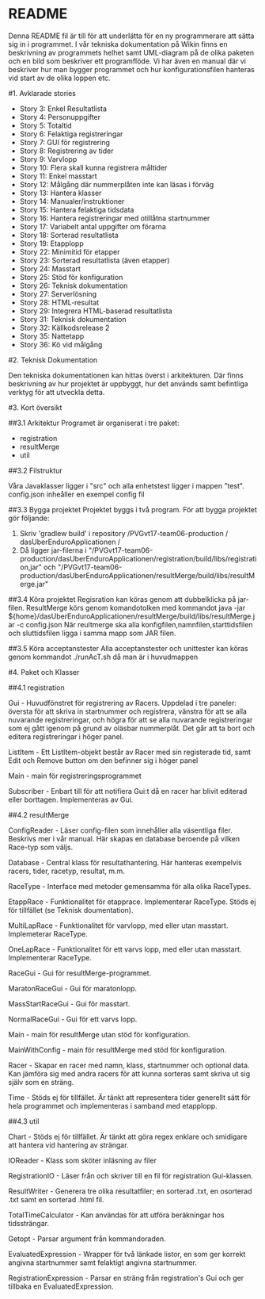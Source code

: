 # README

Denna README fil är till för att underlätta för en ny programmerare att sätta sig in i programmet. I vår tekniska dokumentation på Wikin finns en beskrivning av programmets helhet samt UML-diagram på de olika paketen och en bild som beskriver ett programflöde. Vi har även en manual där vi beskriver hur man bygger programmet och hur konfigurationsfilen hanteras vid start av de olika loppen etc. 

#1. Avklarade stories 

* Story 3: Enkel Resultatlista
* Story 4: Personuppgifter
* Story 5: Totaltid
* Story 6: Felaktiga registreringar
* Story 7: GUI för registrering
* Story 8: Registrering av tider
* Story 9: Varvlopp
* Story 10: Flera skall kunna registrera måltider
* Story 11: Enkel masstart
* Story 12: Målgång där nummerplåten inte kan läsas i förväg
* Story 13: Hantera klasser
* Story 14: Manualer/instruktioner
* Story 15: Hantera felaktiga tidsdata
* Story 16: Hantera registreringar med otillåtna startnummer
* Story 17: Variabelt antal uppgifter om förarna
* Story 18: Sorterad resultatlista
* Story 19: Etapplopp
* Story 22: Minimitid för etapper
* Story 23: Sorterad resultatlista (även etapper)
* Story 24: Masstart
* Story 25: Stöd för konfiguration
* Story 26: Teknisk dokumentation
* Story 27: Serverlösning
* Story 28: HTML-resultat
* Story 29: Integrera HTML-baserad resultatlista
* Story 31: Teknisk dokumentation
* Story 32: Källkodsrelease 2
* Story 35: Nattetapp
* Story 36: Kö vid målgång 

#2. Teknisk Dokumentation

Den tekniska dokumentationen kan hittas överst i arkitekturen. Där finns beskrivning av hur projektet är uppbyggt, hur det används samt befintliga verktyg för att utveckla detta.

#3. Kort översikt

##3.1 Arkitektur
Programet är organiserat i tre paket:

* registration
* resultMerge
* util

##3.2 Filstruktur

Våra Javaklasser ligger i "src" och alla enhetstest ligger i mappen "test".
config.json inheåller en exempel config fil 

##3.3 Bygga projektet
Projektet byggs i två program.
För att bygga projektet gör följande:

1. Skriv 'gradlew build' i repository /PVGvt17-team06-production / dasUberEnduroApplicationen /
2. Då ligger jar-filerna i "/PVGvt17-team06-production/dasUberEnduroApplicationen/registration/build/libs/registration,jar" och "/PVGvt17-team06-production/dasUberEnduroApplicationen/resultMerge/build/libs/resultMerge.jar"

##3.4 Köra projektet
Regisration kan köras genom att dubbelklicka på jar-filen.
ResultMerge körs genom komandotolken med kommandot java -jar ${home}/dasUberEnduroApplicationen/resultMerge/build/libs/resultMerge.jar -c config.json
När reultmerge ska alla konfigfilen,namnfilen,starttidsfilen och sluttidsfilen ligga i samma mapp som JAR filen.

##3.5 Köra acceptanstester
Alla acceptanstester och unittester kan köras genom kommandot ./runAcT.sh då man är i huvudmappen

#4. Paket och Klasser

##4.1 registration

Gui - Huvudfönstret för registrering av Racers. Uppdelad i tre paneler: översta för att skriva in startnummer och registrera, vänstra för att se alla nuvarande registreringar, och högra för att se alla nuvarande registreringar som ej gått igenom på grund av oläsbar nummerplåt. Det går att ta bort och editera registreringar i höger panel.

ListItem - Ett ListItem-objekt består av Racer med sin registerade tid, samt Edit och Remove button om den befinner sig i höger panel

Main - main för registreringsprogrammet

Subscriber - Enbart till för att notifiera Gui:t då en racer har blivit editerad eller borttagen. Implementeras av Gui.



##4.2 resultMerge

ConfigReader - Läser config-filen som innehåller alla väsentliga filer. Beskrivs mer i vår manual. Här skapas en database beroende på vilken Race-typ som väljs.

Database - Central klass för resultathantering. Här hanteras exempelvis racers, tider, racetyp, resultat, m.m.

RaceType - Interface med metoder gemensamma för alla olika RaceTypes.

EtappRace - Funktionalitet för etapprace. Implementerar RaceType. Stöds ej för tillfället (se Teknisk doumentation).

MultiLapRace - Funktionalitet för varvlopp, med eller utan masstart. Implemeterar RaceType.

OneLapRace - Funktionalitet för ett varvs lopp, med eller utan masstart. Implementerar RaceType. 

RaceGui - Gui för resultMerge-programmet.

MaratonRaceGui - Gui för maratonlopp.

MassStartRaceGui - Gui för masstart.

NormalRaceGui - Gui för ett varvs lopp.

Main - main för resultMerge utan stöd för konfiguration.

MainWithConfig - main för resultMerge med stöd för konfiguration.

Racer - Skapar en racer med namn, klass, startnummer och optional data. Kan jämföra sig med andra racers för att kunna sorteras samt skriva ut sig själv som en sträng.

Time - Stöds ej för tillfället. Är tänkt att representera tider generellt sätt för hela programmet och implementeras i samband med etapplopp.



##4.3 util

Chart - Stöds ej för tillfället. Är tänkt att göra regex enklare och smidigare att hantera vid hantering av strängar.

IOReader - Klass som sköter inläsning av filer

RegistrationIO - Läser från och skriver till en fil för registration Gui-klassen.

ResultWriter - Generera tre olika resultatfiler; en sorterad .txt, en osorterad .txt samt en sorterad .html fil.

TotalTimeCalculator - Kan användas för att utföra beräkningar hos tidssträngar.

Getopt - Parsar argument från kommandoraden.

EvaluatedExpression - Wrapper för två länkade listor, en som ger korrekt angivna startnummer samt felaktigt angivna startnummer.

RegistrationExpression - Parsar en sträng från registration's Gui och ger tillbaka en EvaluatedExpression.